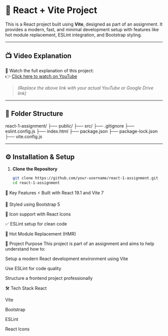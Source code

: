 # 🚀 React + Vite Project

This is a React project built using **Vite**, designed as part of an assignment. It provides a modern, fast, and minimal development setup with features like hot module replacement, ESLint integration, and Bootstrap styling.

---

## 📺 Video Explanation

🎥 Watch the full explanation of this project:  
👉 [Click here to watch on YouTube](https://your-video-link-here.com)

> *(Replace the above link with your actual YouTube or Google Drive link)*

---

## 📁 Folder Structure

react-1-assignment/
├── public/
├── src/
├── .gitignore
├── eslint.config.js
├── index.html
├── package.json
├── package-lock.json
├── vite.config.js


---

## ⚙️ Installation & Setup

1. **Clone the Repository**
   ```bash
   git clone https://github.com/your-username/react-1-assignment.git
   cd react-1-assignment
📌 Key Features
⚡ Built with React 19.1 and Vite 7

🎨 Styled using Bootstrap 5

🧩 Icon support with React Icons

✅ ESLint setup for clean code

🔄 Hot Module Replacement (HMR)

🧠 Project Purpose
This project is part of an assignment and aims to help understand how to:

Setup a modern React development environment using Vite

Use ESLint for code quality

Structure a frontend project professionally

🛠️ Tech Stack
React

Vite

Bootstrap

ESLint

React Icons
